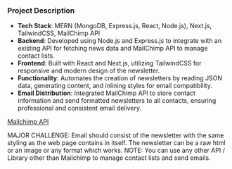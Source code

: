 ### Project Description

-   **Tech Stack**: MERN (MongoDB, Express.js, React, Node.js), Next.js, TailwindCSS, MailChimp API
-   **Backend**: Developed using Node.js and Express.js to integrate with an existing API for fetching news data and MailChimp API to manage contact lists.
-   **Frontend**: Built with React and Next.js, utilizing TailwindCSS for responsive and modern design of the newsletter.
-   **Functionality**: Automates the creation of newsletters by reading JSON data, generating content, and inlining styles for email compatibility.
-   **Email Distribution**: Integrated MailChimp API to store contact information and send formatted newsletters to all contacts, ensuring professional and consistent email delivery.

[Mailchimp API](https://mailchimp.com/developer/marketing/api/campaigns/)

MAJOR CHALLENGE: Email should consist of the newsletter with the same styling as the web page contains in itself. The newsletter can be a raw html or an image or any format which works.
NOTE: You can use any other API / Library other than Mailchimp to manage contact lists and send emails.
